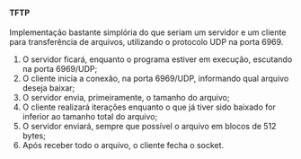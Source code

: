 #### TFTP

Implementação bastante simplória do que seriam um servidor e um cliente para transferência de arquivos, utilizando o protocolo UDP na porta 6969.

1. O servidor ficará, enquanto o programa estiver em execução, escutando na porta 6969/UDP; 
2. O cliente inicia a conexão, na porta 6969/UDP, informando qual arquivo deseja baixar;
3. O servidor envia, primeiramente, o tamanho do arquivo;
4. O cliente realizará iterações enquanto o que já tiver sido baixado for inferior ao tamanho total do arquivo;
5. O servidor enviará, sempre que possível o arquivo em blocos de 512 bytes;
6. Após receber todo o arquivo, o cliente fecha o socket.
